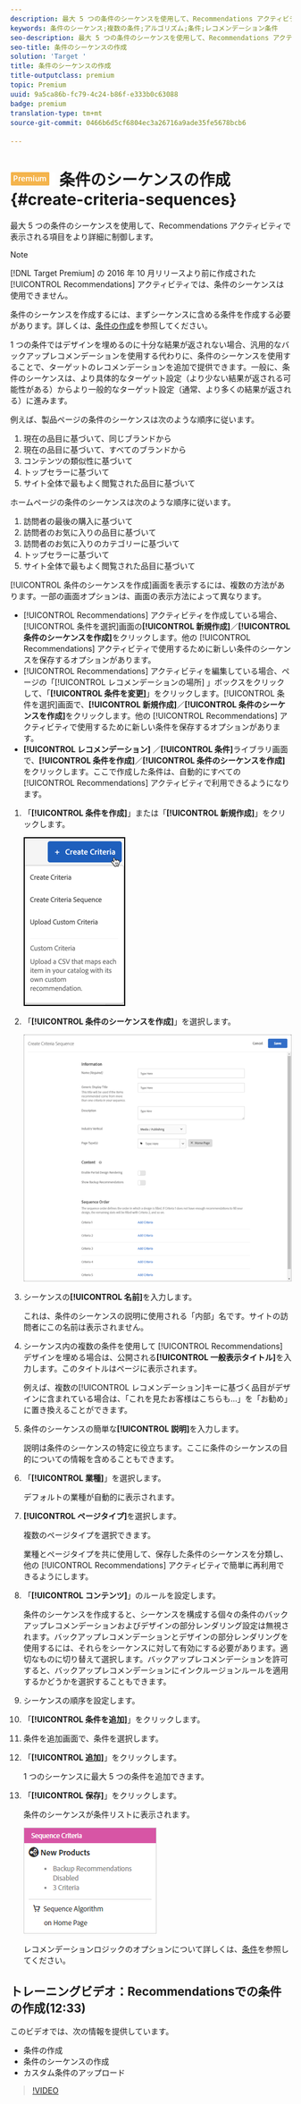 ```yaml
---
description: 最大 5 つの条件のシーケンスを使用して、Recommendations アクティビティで表示される項目をより詳細に制御します。
keywords: 条件のシーケンス;複数の条件;アルゴリズム;条件;レコメンデーション条件
seo-description: 最大 5 つの条件のシーケンスを使用して、Recommendations アクティビティで表示される項目をより詳細に制御します。
seo-title: 条件のシーケンスの作成
solution: 'Target '
title: 条件のシーケンスの作成
title-outputclass: premium
topic: Premium
uuid: 9a5ca86b-fc79-4c24-b86f-e333b0c63088
badge: premium
translation-type: tm+mt
source-git-commit: 0466b6d5cf6804ec3a26716a9ade35fe5678bcb6

---
```



# ![PREMIUM](/help/assets/premium.png) 条件のシーケンスの作成{#create-criteria-sequences}

最大 5 つの条件のシーケンスを使用して、Recommendations アクティビティで表示される項目をより詳細に制御します。

>[!NOTE]
>
>[!DNL Target Premium] の 2016 年 10 月リリースより前に作成された [!UICONTROL Recommendations] アクティビティでは、条件のシーケンスは使用できません。

条件のシーケンスを作成するには、まずシーケンスに含める条件を作成する必要があります。詳しくは、[条件の作成](../../c-recommendations/c-algorithms/create-new-algorithm.md#task_8A9CB465F28D44899F69F38AD27352FE)を参照してください。

1 つの条件ではデザインを埋めるのに十分な結果が返されない場合、汎用的なバックアップレコメンデーションを使用する代わりに、条件のシーケンスを使用することで、ターゲットのレコメンデーションを追加で提供できます。一般に、条件のシーケンスは、より具体的なターゲット設定（より少ない結果が返される可能性がある）からより一般的なターゲット設定（通常、より多くの結果が返される）に進みます。

例えば、製品ページの条件のシーケンスは次のような順序に従います。

1. 現在の品目に基づいて、同じブランドから
1. 現在の品目に基づいて、すべてのブランドから
1. コンテンツの類似性に基づいて
1. トップセラーに基づいて
1. サイト全体で最もよく閲覧された品目に基づいて

ホームページの条件のシーケンスは次のような順序に従います。

1. 訪問者の最後の購入に基づいて
1. 訪問者のお気に入りの品目に基づいて
1. 訪問者のお気に入りのカテゴリーに基づいて
1. トップセラーに基づいて
1. サイト全体で最もよく閲覧された品目に基づいて

[!UICONTROL 条件のシーケンスを作成]画面を表示するには、複数の方法があります。一部の画面オプションは、画面の表示方法によって異なります。

* [!UICONTROL Recommendations] アクティビティを作成している場合、[!UICONTROL 条件を選択]画面の&#x200B;**[!UICONTROL 新規作成]**／**[!UICONTROL 条件のシーケンスを作成]**&#x200B;をクリックします。他の [!UICONTROL Recommendations] アクティビティで使用するために新しい条件のシーケンスを保存するオプションがあります。
* [!UICONTROL Recommendations] アクティビティを編集している場合、ページの「[!UICONTROL レコメンデーションの場所] 」ボックスをクリックして、「**[!UICONTROL 条件を変更]**」をクリックします。[!UICONTROL 条件を選択]画面で、**[!UICONTROL 新規作成]**／**[!UICONTROL 条件のシーケンスを作成]**&#x200B;をクリックします。他の [!UICONTROL Recommendations] アクティビティで使用するために新しい条件を保存するオプションがあります。
* **[!UICONTROL レコメンデーション]** ／**[!UICONTROL 条件]**&#x200B;ライブラリ画面で、**[!UICONTROL 条件を作成]**／**[!UICONTROL 条件のシーケンスを作成]**&#x200B;をクリックします。ここで作成した条件は、自動的にすべての [!UICONTROL Recommendations] アクティビティで利用できるようになります。

1. 「**[!UICONTROL 条件を作成]**」または「**[!UICONTROL 新規作成]**」をクリックします。

   ![新しい条件の作成](/help/c-recommendations/c-algorithms/assets/button_CreateCriteria_new.png)

1. 「**[!UICONTROL 条件のシーケンスを作成]**」を選択します。

   ![](assets/CreateCriteriaSequence.png)

1. シーケンスの&#x200B;**[!UICONTROL 名前]**&#x200B;を入力します。

   これは、条件のシーケンスの説明に使用される「内部」名です。サイトの訪問者にこの名前は表示されません。
1. シーケンス内の複数の条件を使用して [!UICONTROL Recommendations] デザインを埋める場合は、公開される&#x200B;**[!UICONTROL 一般表示タイトル]**&#x200B;を入力します。このタイトルはページに表示されます。

   例えば、複数の[!UICONTROL レコメンデーション]キーに基づく品目がデザインに含まれている場合は、「これを見たお客様はこちらも...」を「お勧め」に置き換えることができます。
1. 条件のシーケンスの簡単な&#x200B;**[!UICONTROL 説明]**&#x200B;を入力します。

   説明は条件のシーケンスの特定に役立ちます。ここに条件のシーケンスの目的についての情報を含めることもできます。
1. 「**[!UICONTROL 業種]**」を選択します。

   デフォルトの業種が自動的に表示されます。
1. **[!UICONTROL ページタイプ]**&#x200B;を選択します。

   複数のページタイプを選択できます。

   業種とページタイプを共に使用して、保存した条件のシーケンスを分類し、他の [!UICONTROL Recommendations] アクティビティで簡単に再利用できるようにします。
1. 「**[!UICONTROL コンテンツ]**」のルールを設定します。

   条件のシーケンスを作成すると、シーケンスを構成する個々の条件のバックアップレコメンデーションおよびデザインの部分レンダリング設定は無視されます。バックアップレコメンデーションとデザインの部分レンダリングを使用するには、それらをシーケンスに対して有効にする必要があります。適切なものに切り替えて選択します。バックアップレコメンデーションを許可すると、バックアップレコメンデーションにインクルージョンルールを適用するかどうかを選択することもできます。
1. シーケンスの順序を設定します。

1. 「**[!UICONTROL 条件を追加]**」をクリックします。
1. 条件を追加画面で、条件を選択します。
1. 「**[!UICONTROL 追加]**」をクリックします。

   1 つのシーケンスに最大 5 つの条件を追加できます。
1. 「**[!UICONTROL 保存]**」をクリックします。

   条件のシーケンスが条件リストに表示されます。

   ![](assets/CriteriaSequenceCard.png)

   レコメンデーションロジックのオプションについて詳しくは、[条件](../../c-recommendations/c-algorithms/algorithms.md#concept_4BD01DC437F543C0A13621C93A302750)を参照してください。

## トレーニングビデオ：Recommendationsでの条件の作成(12:33)

このビデオでは、次の情報を提供しています。

* 条件の作成
* 条件のシーケンスの作成
* カスタム条件のアップロード

>[!VIDEO](https://video.tv.adobe.com/v/27694?quality=12&captions=jpn)
